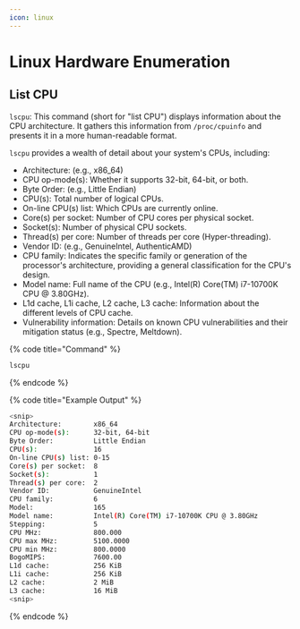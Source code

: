 ```yaml
---
icon: linux
---
```


# Linux Hardware Enumeration

## List CPU

`lscpu`: This command (short for "list CPU") displays information about the CPU architecture. It gathers this information from `/proc/cpuinfo` and presents it in a more human-readable format.

`lscpu` provides a wealth of detail about your system's CPUs, including:

* Architecture: (e.g., x86\_64)
* CPU op-mode(s): Whether it supports 32-bit, 64-bit, or both.
* Byte Order: (e.g., Little Endian)
* CPU(s): Total number of logical CPUs.
* On-line CPU(s) list: Which CPUs are currently online.
* Core(s) per socket: Number of CPU cores per physical socket.
* Socket(s): Number of physical CPU sockets.
* Thread(s) per core: Number of threads per core (Hyper-threading).
* Vendor ID: (e.g., GenuineIntel, AuthenticAMD)
* CPU family: Indicates the specific family or generation of the processor's architecture, providing a general classification for the CPU's design.
* Model name: Full name of the CPU (e.g., Intel(R) Core(TM) i7-10700K CPU @ 3.80GHz).
* L1d cache, L1i cache, L2 cache, L3 cache: Information about the different levels of CPU cache.
* Vulnerability information: Details on known CPU vulnerabilities and their mitigation status (e.g., Spectre, Meltdown).

{% code title="Command" %}
```bash
lscpu
```
{% endcode %}

{% code title="Example Output" %}
```bash
<snip>
Architecture:        x86_64
CPU op-mode(s):      32-bit, 64-bit
Byte Order:          Little Endian
CPU(s):              16
On-line CPU(s) list: 0-15
Core(s) per socket:  8
Socket(s):           1
Thread(s) per core:  2
Vendor ID:           GenuineIntel
CPU family:          6
Model:               165
Model name:          Intel(R) Core(TM) i7-10700K CPU @ 3.80GHz
Stepping:            5
CPU MHz:             800.000
CPU max MHz:         5100.0000
CPU min MHz:         800.0000
BogoMIPS:            7600.00
L1d cache:           256 KiB
L1i cache:           256 KiB
L2 cache:            2 MiB
L3 cache:            16 MiB
<snip>
```
{% endcode %}
